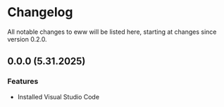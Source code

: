 #  Changelog
All notable changes to eww will be listed here, starting at changes since version 0.2.0.




## 0.0.0 (5.31.2025)

### Features
- Installed Visual Studio Code
